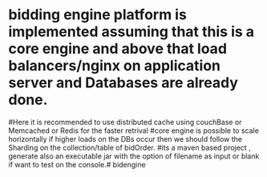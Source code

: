 # bidding engine platform is implemented assuming that this is a core engine and above that load balancers/nginx on application server and Databases are already done.
#Here it is recommended to use distributed cache using couchBase or Memcached or Redis for the faster retrival
#core engine is possible to scale horizontally  if higher loads on the DBs occur then we should follow the Sharding on the collection/table of bidOrder.
#its a maven based project , generate also an executable jar with the option of filename as input or blank if want to test on the console.# bidengine
